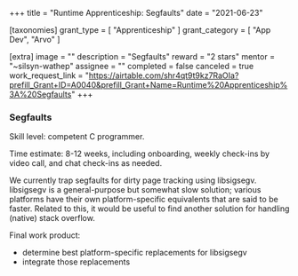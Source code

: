 +++
title = "Runtime Apprenticeship: Segfaults"
date = "2021-06-23"

[taxonomies]
grant_type = [ "Apprenticeship" ]
grant_category = [ "App Dev", "Arvo" ]

[extra]
image = ""
description = "Segfaults"
reward = "2 stars"
mentor = "~silsyn-wathep"
assignee = ""
completed = false
canceled = true
work_request_link = "https://airtable.com/shr4qt9t9kz7RaOIa?prefill_Grant+ID=A0040&prefill_Grant+Name=Runtime%20Apprenticeship%3A%20Segfaults"
+++

### Segfaults

Skill level: competent C programmer.

Time estimate: 8-12 weeks, including onboarding, weekly check-ins by video call, and chat check-ins as needed.

We currently trap segfaults for dirty page tracking using libsigsegv. libsigsegv is a general-purpose but somewhat slow solution; various platforms have their own platform-specific equivalents that are said to be faster.
Related to this, it would be useful to find another solution for handling (native) stack overflow.

Final work product:

- determine best platform-specific replacements for libsigsegv
- integrate those replacements
